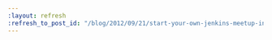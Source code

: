 ```yaml
---
:layout: refresh
:refresh_to_post_id: "/blog/2012/09/21/start-your-own-jenkins-meetup-in-10-easy-steps"
---
```

